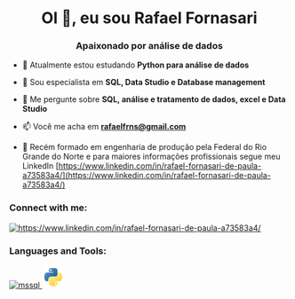 <h1 align="center">OI 👋, eu sou Rafael Fornasari</h1>
<h3 align="center">Apaixonado por análise de dados</h3>

- 🔭 Atualmente estou estudando **Python para análise de dados**

- 🌱 Sou especialista em **SQL, Data Studio e Database management**

- 💬 Me pergunte sobre **SQL, análise e tratamento de dados, excel e Data Studio**

- 📫 Você me acha em **rafaelfrns@gmail.com**

- 📄 Recém formado em engenharia de produção pela Federal do Rio Grande do Norte e para maiores informações profissionais segue meu LinkedIn [https://www.linkedin.com/in/rafael-fornasari-de-paula-a73583a4/](https://www.linkedin.com/in/rafael-fornasari-de-paula-a73583a4/)

<h3 align="left">Connect with me:</h3>
<p align="left">
<a href="https://linkedin.com/in/https://www.linkedin.com/in/rafael-fornasari-de-paula-a73583a4/" target="blank"><img align="center" src="https://raw.githubusercontent.com/rahuldkjain/github-profile-readme-generator/master/src/images/icons/Social/linked-in-alt.svg" alt="https://www.linkedin.com/in/rafael-fornasari-de-paula-a73583a4/" height="30" width="40" /></a>
</p>

<h3 align="left">Languages and Tools:</h3>
<p align="left"> <a href="https://www.microsoft.com/en-us/sql-server" target="_blank" rel="noreferrer"> <img src="https://www.svgrepo.com/show/303229/microsoft-sql-server-logo.svg" alt="mssql" width="40" height="40"/> </a> <a href="https://www.python.org" target="_blank" rel="noreferrer"> <img src="https://raw.githubusercontent.com/devicons/devicon/master/icons/python/python-original.svg" alt="python" width="40" height="40"/> </a> </p>

<!--

### Hi there 👋


**RafaelFornasari/rafaelfornasari** is a ✨ _special_ ✨ repository because its `README.md` (this file) appears on your GitHub profile.

Here are some ideas to get you started:

- 🔭 I’m currently working on ...
- 🌱 I’m currently learning ...
- 👯 I’m looking to collaborate on ...
- 🤔 I’m looking for help with ...
- 💬 Ask me about ...
- 📫 How to reach me: ...
- 😄 Pronouns: ...
- ⚡ Fun fact: ...
-->
